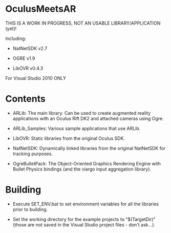 OculusMeetsAR
=============

THIS IS A WORK IN PROGRESS, NOT AN USABLE LIBRARY/APPLICATION (yet)!

Including:

- NatNetSDK v2.7

- OGRE v1.9

- LibOVR v0.4.3


For Visual Studio 2010 ONLY

Contents
========

- ARLib: The main library. Can be used to create augmented reality applications with an Oculus Rift DK2 and attached cameras using Ogre.

- ARLib_Samples: Various sample applications that use ARLib.

- LibOVR: Static libraries from the original Oculus SDK.

- NatNetSDK: Dynamically linked libraries from the original NatNetSDK for tracking purposes.

- OgreBulletPack: The Object-Oriented Graphics Rendering Engine with Bullet Physics bindings (and the viargo input aggregation library).

Building
========

- Execute SET_ENV.bat to set environment variables for all the libraries prior to building.

- Set the working directory for the example projects to "$(TargetDir)"
  (those are not saved in the Visual Studio project files - don't ask...).

